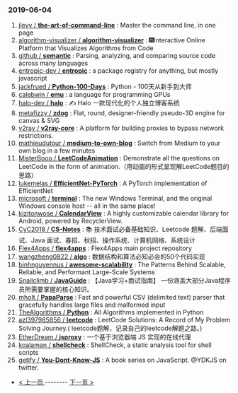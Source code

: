 ### 2019-06-04 
1. [jlevy / **the-art-of-command-line**](https://github.com/jlevy/the-art-of-command-line) : Master the command line, in one page
1. [algorithm-visualizer / **algorithm-visualizer**](https://github.com/algorithm-visualizer/algorithm-visualizer) : 🎆Interactive Online Platform that Visualizes Algorithms from Code
1. [github / **semantic**](https://github.com/github/semantic) : Parsing, analyzing, and comparing source code across many languages
1. [entropic-dev / **entropic**](https://github.com/entropic-dev/entropic) : a package registry for anything, but mostly javascript
1. [jackfrued / **Python-100-Days**](https://github.com/jackfrued/Python-100-Days) : Python - 100天从新手到大师
1. [calebwin / **emu**](https://github.com/calebwin/emu) : a language for programming GPUs
1. [halo-dev / **halo**](https://github.com/halo-dev/halo) : ✍ Halo 一款现代化的个人独立博客系统
1. [metafizzy / **zdog**](https://github.com/metafizzy/zdog) : Flat, round, designer-friendly pseudo-3D engine for canvas & SVG
1. [v2ray / **v2ray-core**](https://github.com/v2ray/v2ray-core) : A platform for building proxies to bypass network restrictions.
1. [mathieudutour / **medium-to-own-blog**](https://github.com/mathieudutour/medium-to-own-blog) : Switch from Medium to your own blog in a few minutes
1. [MisterBooo / **LeetCodeAnimation**](https://github.com/MisterBooo/LeetCodeAnimation) : Demonstrate all the questions on LeetCode in the form of animation.（用动画的形式呈现解LeetCode题目的思路）
1. [lukemelas / **EfficientNet-PyTorch**](https://github.com/lukemelas/EfficientNet-PyTorch) : A PyTorch implementation of EfficientNet
1. [microsoft / **terminal**](https://github.com/microsoft/terminal) : The new Windows Terminal, and the original Windows console host -- all in the same place!
1. [kizitonwose / **CalendarView**](https://github.com/kizitonwose/CalendarView) : A highly customizable calendar library for Android, powered by RecyclerView.
1. [CyC2018 / **CS-Notes**](https://github.com/CyC2018/CS-Notes) : 📚 技术面试必备基础知识、Leetcode 题解、后端面试、Java 面试、春招、秋招、操作系统、计算机网络、系统设计
1. [Flex4Apps / **flex4apps**](https://github.com/Flex4Apps/flex4apps) : Flex4Apps main project repository
1. [wangzheng0822 / **algo**](https://github.com/wangzheng0822/algo) : 数据结构和算法必知必会的50个代码实现
1. [binhnguyennus / **awesome-scalability**](https://github.com/binhnguyennus/awesome-scalability) : The Patterns Behind Scalable, Reliable, and Performant Large-Scale Systems
1. [Snailclimb / **JavaGuide**](https://github.com/Snailclimb/JavaGuide) : 【Java学习+面试指南】 一份涵盖大部分Java程序员所需要掌握的核心知识。
1. [mholt / **PapaParse**](https://github.com/mholt/PapaParse) : Fast and powerful CSV (delimited text) parser that gracefully handles large files and malformed input
1. [TheAlgorithms / **Python**](https://github.com/TheAlgorithms/Python) : All Algorithms implemented in Python
1. [azl397985856 / **leetcode**](https://github.com/azl397985856/leetcode) : LeetCode Solutions: A Record of My Problem Solving Journey.( leetcode题解，记录自己的leetcode解题之路。)
1. [EtherDream / **jsproxy**](https://github.com/EtherDream/jsproxy) : 一个基于浏览器端 JS 实现的在线代理
1. [koalaman / **shellcheck**](https://github.com/koalaman/shellcheck) : ShellCheck, a static analysis tool for shell scripts
1. [getify / **You-Dont-Know-JS**](https://github.com/getify/You-Dont-Know-JS) : A book series on JavaScript. @YDKJS on twitter. 

- [ < 上一页 ](https://github.com/able8/github-trending-daily-record/blob/master/2019-06-03.md) -------- [ 下一页 > ](https://github.com/able8/github-trending-daily-record/blob/master/2019-06-05.md)